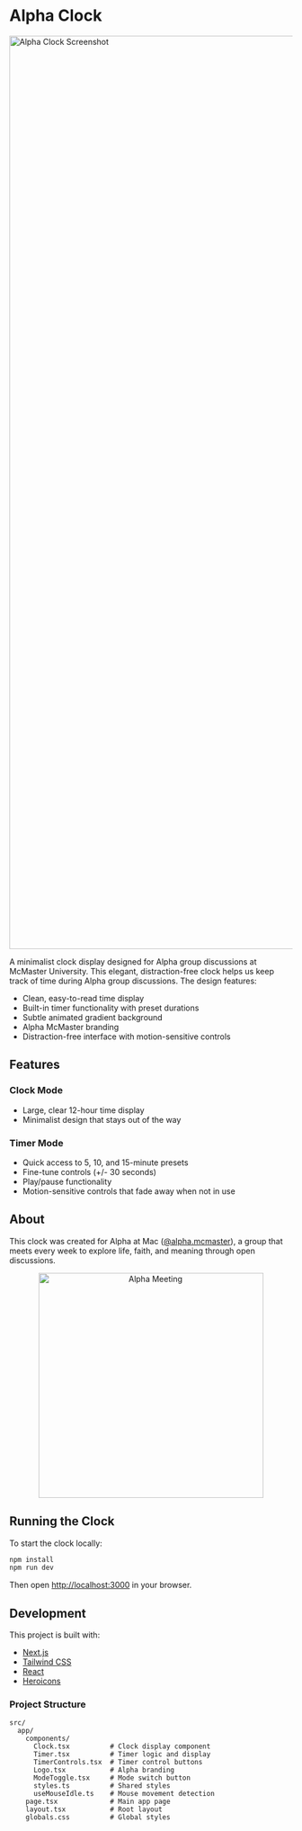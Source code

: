 # Alpha Clock

<img width="1624" alt="Alpha Clock Screenshot" src="https://github.com/user-attachments/assets/4b8af4b7-5c2f-4a3d-860a-9c42eb82d0eb" />

A minimalist clock display designed for Alpha group discussions at McMaster University. This elegant, distraction-free clock helps us keep track of time during Alpha group discussions. The design features:

- Clean, easy-to-read time display
- Built-in timer functionality with preset durations
- Subtle animated gradient background
- Alpha McMaster branding
- Distraction-free interface with motion-sensitive controls

## Features

### Clock Mode

- Large, clear 12-hour time display
- Minimalist design that stays out of the way

### Timer Mode

- Quick access to 5, 10, and 15-minute presets
- Fine-tune controls (+/- 30 seconds)
- Play/pause functionality
- Motion-sensitive controls that fade away when not in use

## About

This clock was created for Alpha at Mac ([@alpha.mcmaster](https://www.instagram.com/alpha.mcmaster/)), a group that meets every week to explore life, faith, and meaning through open discussions.

<div align="center">
  <img width="400" alt="Alpha Meeting" src="https://github.com/user-attachments/assets/fd3d057b-8c99-4785-a8b7-40bb8c7d80d9" />
</div>

## Running the Clock

To start the clock locally:

```bash
npm install
npm run dev
```

Then open [http://localhost:3000](http://localhost:3000) in your browser.

## Development

This project is built with:

- [Next.js](https://nextjs.org)
- [Tailwind CSS](https://tailwindcss.com)
- [React](https://reactjs.org)
- [Heroicons](https://heroicons.com)

### Project Structure

```
src/
  app/
    components/
      Clock.tsx          # Clock display component
      Timer.tsx          # Timer logic and display
      TimerControls.tsx  # Timer control buttons
      Logo.tsx           # Alpha branding
      ModeToggle.tsx     # Mode switch button
      styles.ts          # Shared styles
      useMouseIdle.ts    # Mouse movement detection
    page.tsx             # Main app page
    layout.tsx           # Root layout
    globals.css          # Global styles
```

